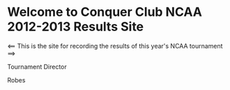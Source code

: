 # Welcome to Conquer Club NCAA 2012-2013 Results Site

<== This is the site for recording the results of this year's NCAA tournament ==>

Tournament Director

Robes